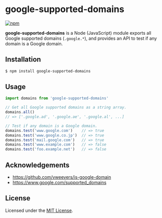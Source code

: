 # google-supported-domains

[![npm](https://img.shields.io/npm/v/google-supported-domains)](https://www.npmjs.com/package/google-supported-domains)

**google-supported-domains** is a Node (JavaScript) module exports all Google supported domains (`.google.*`), and provides an API to test if any domain is a Google domain.

## Installation

```bash
$ npm install google-supported-domains
```

## Usage

```js
import domains from 'google-supported-domains'

// Get all Google supported domains as a string array.
domains.all()
// => ['.google.ad', '.google.ae', '.google.al', ...]

// Test if any domain is a Google domain.
domains.test('www.google.com')    // => true
domains.test('www.google.co.jp')  // => true
domains.test('mail.google.com')   // => true
domains.test('www.example.com')   // => false
domains.test('foo.example.net')   // => false
```

## Acknowledgements

* <https://github.com/vweevers/is-google-domain>
* <https://www.google.com/supported_domains>

## License

Licensed under the [MIT License](LICENSE.md).
